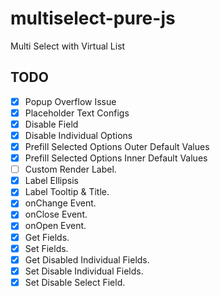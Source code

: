 # multiselect-pure-js

Multi Select with Virtual List

## TODO

- [x] Popup Overflow Issue
- [x] Placeholder Text Configs
- [x] Disable Field
- [x] Disable Individual Options
- [x] Prefill Selected Options Outer Default Values
- [x] Prefill Selected Options Inner Default Values
- [ ] Custom Render Label.
- [x] Label Ellipsis
- [x] Label Tooltip & Title.
- [x] onChange Event.
- [x] onClose Event.
- [x] onOpen Event.
- [x] Get Fields.
- [x] Set Fields.
- [x] Get Disabled Individual Fields.
- [x] Set Disable Individual Fields.
- [x] Set Disable Select Field.
